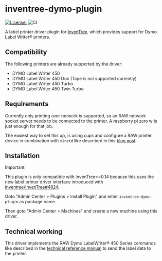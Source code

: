 # inventree-dymo-plugin

[![License: ](https://img.shields.io/badge/License-GPLv3-yellow.svg)](https://opensource.org/licenses/MIT)
![CI](https://github.com/wolflu05/inventree-dymo-plugin/actions/workflows/ci.yml/badge.svg)

A label printer driver plugin for [InvenTree](https://inventree.org/), which provides support for Dymo Label Writer® printers.

## Compatibility

The following printers are already supported by the driver:

- DYMO Label Writer 450
- DYMO Label Writer 450 Duo (Tape is not supported currently)
- DYMO Label Writer 450 Turbo
- DYMO Label Writer 450 Twin Turbo

## Requirements

Currently only printing over network is supported, so an RAW network socket server needs to be connected to the printer. A raspberry pi zero w is just enough for that job.

The easiest way to set this up, is using cups and configure a RAW printer device in combination with `xinetd` like described in this [blog post](https://nerdig.es/labelwriter-im-netz-teil1/).

## Installation

> [!IMPORTANT]
> This plugin is only compatible with InvenTree>=0.14 because this uses the new label printer driver interface introduced with [inventree/InvenTree#4824](https://github.com/inventree/InvenTree/pull/4824).

Goto "Admin Center > Plugins > Install Plugin" and enter `inventree-dymo-plugin` as package name.

Then goto "Admin Center > Machines" and create a new machine using this driver.

## Technical working

This driver implements the RAW Dymo LabelWriter® 450 Series commands like described in the [technical reference manual](https://download.dymo.com/dymo/technical-data-sheets/LW%20450%20Series%20Technical%20Reference.pdf) to send the label data to the printer.
